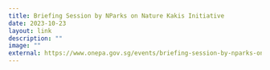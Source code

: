 ```yaml
---
title: Briefing Session by NParks on Nature Kakis Initiative
date: 2023-10-23
layout: link
description: ""
image: ""
external: https://www.onepa.gov.sg/events/briefing-session-by-nparks-on-nature-kakis-initiative-24160910
---
```

